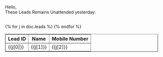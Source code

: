 Hello,<br>
These Leads Remains Unattended yesterday:<br><br>
<table border="1" cellspacing="0" cellpadding="5" align="">
<th>Lead ID</th>
<th>Name</th>
<th>Mobile Number</th>
{% for j in doc.leads %}
<tr>
<td>{{j[0]}}</td>
<td>{{j[1]}}</td>
<td>{{j[2]}}</td>
</tr>
{% endfor %}
</table>
